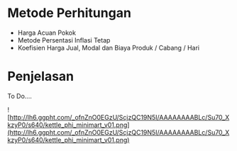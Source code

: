 # Metode Perhitungan #

  * Harga Acuan Pokok
  * Metode Persentasi Inflasi Tetap
  * Koefisien Harga Jual, Modal dan Biaya Produk / Cabang / Hari

# Penjelasan #

To Do....

![http://lh6.ggpht.com/_ofnZnO0EGzU/ScjzQC19N5I/AAAAAAAABLc/Su70_XkzyP0/s640/kettle_phi_minimart_v01.png](http://lh6.ggpht.com/_ofnZnO0EGzU/ScjzQC19N5I/AAAAAAAABLc/Su70_XkzyP0/s640/kettle_phi_minimart_v01.png)